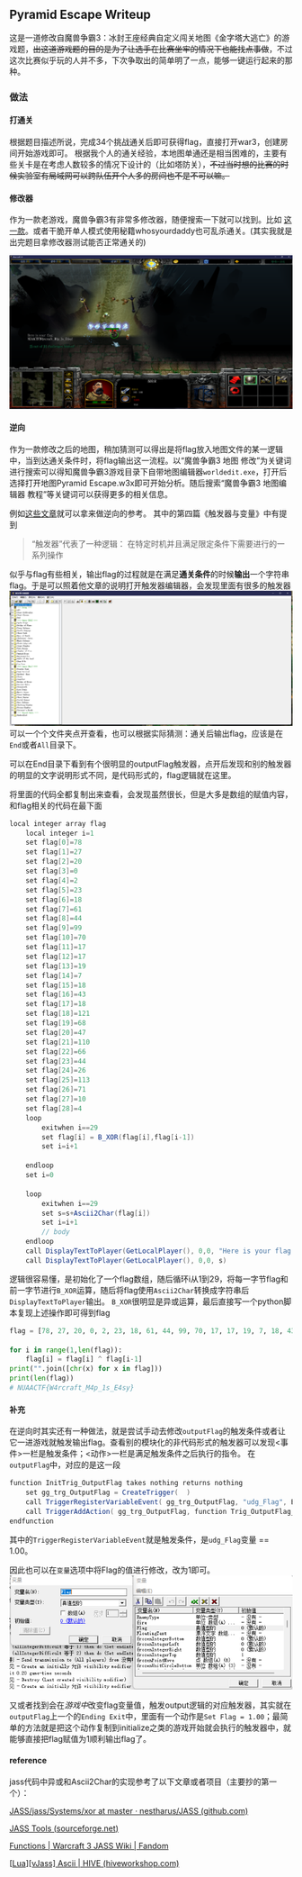 ## Pyramid Escape Writeup


这是一道修改自魔兽争霸3：冰封王座经典自定义闯关地图《金字塔大逃亡》的游戏题，~~出这道游戏题的目的是为了让选手在比赛坐牢的情况下也能找点事做~~，不过这次比赛似乎玩的人并不多，下次争取出的简单明了一点，能够一键运行起来的那种。



### 做法

#### 打通关

根据题目描述所说，完成34个挑战通关后即可获得flag，直接打开war3，创建房间开始游戏即可。
根据我个人的通关经验，本地图单通还是相当困难的，主要有些关卡是在考虑人数较多的情况下设计的（比如塔防关），~~不过当时想的比赛的时候实验室有局域网可以跨队伍开个人多的房间也不是不可以嘛。~~


#### 修改器

作为一款老游戏，魔兽争霸3有非常多修改器，随便搜索一下就可以找到。比如
[这一款](https://github.com/tctianchi/War3Trainer)。或者干脆开单人模式使用秘籍whosyourdaddy也可乱杀通关。(其实我就是出完题目拿修改器测试能否正常通关的)

![ending](./images/ending.png)

#### 逆向

作为一款修改之后的地图，稍加猜测可以得出是将flag放入地图文件的某一逻辑中，当到达通关条件时，将flag输出这一流程。以“魔兽争霸3 地图 修改”为关键词进行搜索可以得知魔兽争霸3游戏目录下自带地图编辑器`worldedit.exe`，打开后选择打开地图Pyramid Escape.w3x即可开始分析。随后搜索“魔兽争霸3 地图编辑器 教程”等关键词可以获得更多的相关信息。

例如[这些文章](https://blog.csdn.net/u013412391/category_9878426.html)就可以拿来做逆向的参考。
其中的第四篇《触发器与变量》中有提到

> “触发器”代表了一种逻辑：
在特定时机并且满足限定条件下需要进行的一系列操作

似乎与flag有些相关，输出flag的过程就是在满足**通关条件**的时候**输出**一个字符串flag。于是可以照着他文章的说明打开触发器编辑器，会发现里面有很多的触发器
![trigger](./images/trigger.png)
可以一个个文件夹点开查看，也可以根据实际猜测：通关后输出flag，应该是在`End`或者`All`目录下。

可以在End目录下看到有个很明显的outputFlag触发器，点开后发现和别的触发器的明显的文字说明形式不同，是代码形式的，flag逻辑就在这里。

将里面的代码全都复制出来查看，会发现虽然很长，但是大多是数组的赋值内容，和flag相关的代码在最下面

```java
local integer array flag
    local integer i=1
    set flag[0]=78
    set flag[1]=27
    set flag[2]=20
    set flag[3]=0
    set flag[4]=2
    set flag[5]=23
    set flag[6]=18
    set flag[7]=61
    set flag[8]=44
    set flag[9]=99
    set flag[10]=70
    set flag[11]=17
    set flag[12]=17
    set flag[13]=19
    set flag[14]=7
    set flag[15]=18
    set flag[16]=43
    set flag[17]=18
    set flag[18]=121
    set flag[19]=68
    set flag[20]=47
    set flag[21]=110
    set flag[22]=66
    set flag[23]=44
    set flag[24]=26
    set flag[25]=113
    set flag[26]=71
    set flag[27]=10
    set flag[28]=4
    loop
        exitwhen i==29
        set flag[i] = B_XOR(flag[i],flag[i-1])
        set i=i+1
        
    endloop
    set i=0
    
    loop
        exitwhen i==29
        set s=s+Ascii2Char(flag[i])
        set i=i+1
        // body
    endloop
    call DisplayTextToPlayer(GetLocalPlayer(), 0,0, "Here is your flag:")
    call DisplayTextToPlayer(GetLocalPlayer(), 0,0, s)

```
逻辑很容易懂，是初始化了一个flag数组，随后循环i从1到29，将每一字节flag和前一字节进行`B_XOR`运算，随后将flag使用`Ascii2Char`转换成字符串后`DisplayTextToPlayer`输出。
`B_XOR`很明显是异或运算，最后直接写一个python脚本复现上述操作即可得到flag

```python
flag = [78, 27, 20, 0, 2, 23, 18, 61, 44, 99, 70, 17, 17, 19, 7, 18, 43, 18, 121, 68, 47, 110, 66, 44, 26, 113, 71, 10, 4]

for i in range(1,len(flag)):
    flag[i] = flag[i] ^ flag[i-1]
print("".join([chr(x) for x in flag]))
print(len(flag))
# NUAACTF{W4rcraft_M4p_1s_E4sy}
```

#### 补充

在逆向时其实还有一种做法，就是尝试手动去修改`outputFlag`的触发条件或者让它一进游戏就触发输出flag。查看别的模块化的非代码形式的触发器可以发现<事件>一栏是触发条件；<动作>一栏是满足触发条件之后执行的指令。
在`outputFlag`中，对应的是这一段

```java
function InitTrig_OutputFlag takes nothing returns nothing
    set gg_trg_OutputFlag = CreateTrigger(  )
    call TriggerRegisterVariableEvent( gg_trg_OutputFlag, "udg_Flag", EQUAL, 1.00 )
    call TriggerAddAction( gg_trg_OutputFlag, function Trig_OutputFlag_Actions )
endfunction
```
其中的`TriggerRegisterVariableEvent`就是触发条件，是`udg_Flag`变量 == 1.00。

因此也可以在`变量`选项中将Flag的值进行修改，改为1即可。
![variable](./images/variable.png)

又或者找到会在*游戏中*改变flag变量值，触发output逻辑的对应触发器，其实就在`outputFlag`上一个的`Ending Exit`中，里面有一个动作是`Set Flag = 1.00`；最简单的方法就是把这个动作复制到initialize之类的游戏开始就会执行的触发器中，就能够直接把flag赋值为1顺利输出flag了。

#### reference

jass代码中异或和Ascii2Char的实现参考了以下文章或者项目（主要抄的第一个）：

[JASS/jass/Systems/xor at master · nestharus/JASS (github.com)](https://github.com/nestharus/JASS/tree/master/jass/Systems/xor)

[JASS Tools (sourceforge.net)](https://jass.sourceforge.net/index.shtml)

[Functions | Warcraft 3 JASS Wiki | Fandom](https://jass.fandom.com/wiki/Functions)

[[Lua\][vJass] Ascii | HIVE (hiveworkshop.com)](https://www.hiveworkshop.com/threads/lua-vjass-ascii.190746/)